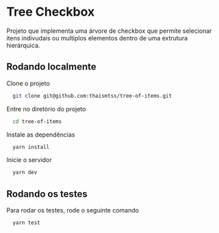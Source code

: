 
# Tree Checkbox

Projeto que implementa uma árvore de checkbox que permite selecionar itens indivudais ou multiplos elementos dentro de uma extrutura hierárquica.

## Rodando localmente

Clone o projeto

```bash
  git clone git@github.com:thaismtss/tree-of-items.git
```

Entre no diretório do projeto

```bash
  cd tree-of-items
```

Instale as dependências

```bash
  yarn install
```

Inicie o servidor

```bash
  yarn dev
```


## Rodando os testes

Para rodar os testes, rode o seguinte comando

```bash
  yarn test
```


